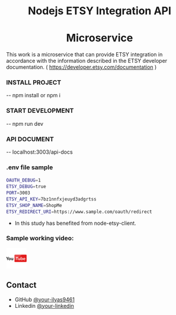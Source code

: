 
<h1 align="center">Nodejs ETSY Integration API</h1>
<h1 align="center">Microservice</h1>

This work is a microservice that can provide ETSY integration in accordance with the information described in the ETSY developer documentation. ( https://developer.etsy.com/documentation )

### INSTALL PROJECT
-- npm install or npm i

### START DEVELOPMENT
-- npm run dev

### API DOCUMENT
-- localhost:3003/api-docs

### .env file sample
```bash
OAUTH_DEBUG=1
ETSY_DEBUG=true
PORT=3003
ETSY_API_KEY=7bz1nnfxjeuyd3adgrtss
ETSY_SHOP_NAME=ShopMe
ETSY_REDIRECT_URI=https://www.sample.com/oauth/redirect
```


- In this study has benefited from node-etsy-client.

###  Sample working video:

<a href="https://youtu.be/T5AzyGwv980" target="_blank">
     <img src="./img/youtube.png" alt="youtube" width="55">
</a>


## Contact

- GitHub [@your-ilyas9461](https://github.com/ilyas9461)
- Linkedin [@your-linkedin](https://www.linkedin.com/in/ilyas-yagcioglu/)
